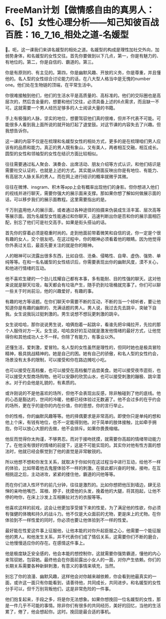 # FreeMan计划【做情感自由的真男人：6、【5】女性心理分析——知己知彼百战百胜：16_7_16_相处之道-名媛型

🎼。呃，这一课我们来讲名媛型的相处之道。名媛型的构成是理性加社交外向，加弱势身体，和名媛型的女性交往。首先你要做到以下几点，第一，你是有魅力的、有地位的。第二，你是自信的、霸道的。第三。

你是有原则的、有主见的。第四，你是幽默风趣、开放的义务，你是尊重，并且懂他的。名人型的女性综合讨论能力的话，在八大型人格当中是无愧的number one。他们处在生物链的顶端，在平常生活中。

你很难接触到他们，他们的生活水平是高质量的、高标准的。他们的交际圈也是高层次的，然后含金量的，想要和他们交往，必须具备上述的6点需求，而且缺一不可。这就需要一个男人经历足够多的人士阅读大量的书籍。

手上有极强的人脉，坚实的地位，想要驾驭他们真的很难，但并不代表不可能。可能很多人看到我上面所说的就开始打起了退堂鼓。对这节课的内容失去了兴趣。但我想告诉你。

这一课的内容不仅是在梳理和名媛型女性的相处方式，更多的是在梳理咱们男人应该有的品质和能力。真正的男人既有象山，又有美人，两者相互交融，相互成长。圆型的女性和领袖型的女性在结识方面比较相似。

往往需要通过私人聚会、演奏会、出席活动、朋友介绍等方式认识，和他们结识是需要社交认证的，也就是上述的方式。其实能从侧面反映出你是有地位、有能力、有高层次人脉关系的男人。而在网上进行结识的概率就微乎其微。

往往在微博、insgram、积木等app上会有概率出现他们的身影。但你想进入他们的视线并进行聊天，需要你强大的展示面来支撑。那如果你想了解如何做展示面的话，可以移步我们的展示面教程。这里需要指出的是。

千万别盗用他人的展示面，或者通过各种途径的拍摄来伪装成生活丰富、层次高等等展示面。因为名媛型女性能通过和你聊天，迅速判断出你是否和你的展示面相匹配，别忘了他们可是社交高手。如果是街头搭讪的话。

首先你的穿着必须是稳重时尚的。走到他面前带着微笑和自信的说，你一定是个很有趣的女人，交个朋友吧。在这过程中，你的眼神必须看着他的眼睛。因为他觉得你外表过关后，最首先要关注的就是你的眼神。

人的眼神可以流露出很多东西，比如自信、沧桑、侵略性、自卑、虚伪、强势、单纯等等。在和一名名媛型的女性结识后，你需要表现出你的幽默风度，漠不关心，和他进行情绪的互动。

他不喜欢生硬的一个劲儿炫耀自己都有本事，多有能耐、目的性强的聊天。这对他来说就是聊天垃圾，每天都会有垃圾产生，随手扔到垃圾桶就完事了。你们可以聊一些关于时尚前沿，他的兴趣爱好，有趣的事。

有趣的地方等话题。在你们聊天中需要不断的互动，不断的当一个倾听者，要让他知道你是有趣的幽默的、充满话题的男人。男人说，我过去先去跳伞，突破下自我。女生说我玩过挺刺激的。男生说想不想玩更刺激的跳伞。

女生说哈哈，那你说说男生说，咱俩抱着一起跳伞，看谁先把伞绳拉开，先拉的那个人服侍对方一天。女生说，哈哈良好的互动就是激发他情绪的最好方式，让他觉得你和其他成功人士不一样。你除了有能力，有事业以外。

还懂生活，爱刺激，爱冒险。名人型的女性虽然是理性的，但同时她也是极具冒险精神，极具挑战精神的。她是自己的困。她有自己的骄傲，和名人型的女性约会，场景没有太多的限制，可以接受和你在路边摊吃小吃。

也可以接受在高档餐，也可以接受在高档餐厅品尝美食。她可以接受夜市逛街，也可以接受大型商场购物。他可以安静的欣赏山水，也可以接受刺激的蹦极、跳伞潜水。对于约会他是礼貌的，有素质的。

或许刚说的不是他喜欢的场所，但他不会表现出反感，除非触碰到了他的底线。他的心态是豁达的，世间的冷暖，他都已经体验过无数遍了。他不会过多的在乎约会的场所，更在乎的是你的内在价值，你的思想，你的言行举止。

你的性格，你的幽默风趣等等。他的择偶要求是非常高的。即使你只是单纯的想和他上个床，有钱有地位，也不一定能得到他。对于简单的肢体接触，比如牵手拥抱，你可以放心大胆的去做，他不会排斥。如果你畏畏缩缩。

他反而觉得你太拘谨，不够男忍。而对于接吻抚摸，就需要你高超的情绪带动能力了。在他没有很好的情绪的前提下，这是不可能实现的。其实你对他有性方面的想法时，他就已经会察觉到了他的直觉是非常敏锐的。

所以他想不想和你发生关系，就取决于你如何在这过程当中进行互动，给他不一样的体验，比如带着他去鬼屋体验不一样的刺激。在彼此都兴奋的时候，接吻，在互相挑逗之后，主动进攻，紧紧的搂住他，霸道的问他等等。

而在你们进入性环节的前几分钟，往往是激烈的。比如你想把他压到墙边，肆无忌惮的亲吻他嘴巴、耳根、脖子，抚摸他的头发，挽着他的大腿，将其抱起，让他不停的吻你，在床上沙发上互相撕扯对方的衣服等等。

他喜欢这样的前戏，这会让他更加享受接下来的性爱。为了满足他的性欲，你必须有强健的体魄和持久的战斗力。他不仅是大众面前的尤物，更是床上的尤物。在你体验到不一样性爱的同时，你必须也要让他体验到不一样的性爱。

最好能在性爱这件事上征服他，让他本能的对你升起臣服之心，他需要一个能征服他的男人。和他发生关系，并不代表你们成了情侣关系，这需要你们不断的磨合，让他慢慢适应你的存在。在感情这件事上。

他是极度缺乏安全感的，他会本能的想控制你，这就需要你强势霸道，懂他的内心来驾驭她，包容她。最终他会在你面前露出小女人的一面，对你产生依赖。你们的长期关系需要各种新鲜刺激，有意义的事情来填充，当然。

别忘了你的浪漫、幽默风趣，这样他会对你越来越依赖，你会看到他最真实的一面，或许这一面只有你能看到，请善待他，共同成长，共同进步。和名媛型的女性分手可以，但千万别背叛他们，这是非常危险的一件事。

他们抱复起来，手段之多，将是你无法想象。如果你想挽回一位名媛型的女性，那是一件几乎不可能的事情。除非你们有很多的共同经历，美好的回忆，当他的生活累了，倦了，他会想起你。这时。挽回是最合适的事机。

